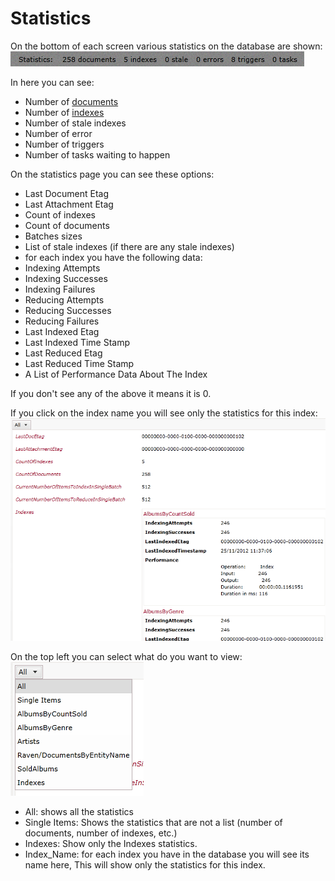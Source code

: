 # Statistics

On the bottom of each screen various statistics on the database are shown:  
![Statistics Fig 1](Images/studio_statistics_1.PNG)

In here you can see:  

- Number of [documents](http://ravendb.net/doc/studio/documents?version=2.0)
- Number of [indexes](http://ravendb.net/docs/studio/indexes?version=2.0)
- Number of stale indexes
- Number of error
- Number of triggers
- Number of tasks waiting to happen


On the statistics page you can see these options:

- Last Document Etag
- Last Attachment Etag
- Count of indexes
- Count of documents
- Batches sizes
- List of stale indexes (if there are any stale indexes)
- for each index you have the following data:
 - Indexing Attempts
 - Indexing Successes
 - Indexing Failures
 - Reducing Attempts
 - Reducing Successes
 - Reducing Failures
 - Last Indexed Etag
 - Last Indexed Time Stamp
 - Last Reduced Etag
 - Last Reduced Time Stamp
 - A List of Performance Data About The Index

If you don't see any of the above it means it is 0.

If you click on the index name you will see only the statistics for this index:  
![Statistics Fig 2](Images/studio_statistics_2.PNG)

On the top left you can select what do you want to view:  
![Statistics Fig 3](Images/studio_statistics_3.PNG)  

- All: shows all the statistics
- Single Items: Shows the statistics that are not a list (number of documents, number of indexes, etc.)
- Indexes: Show only the Indexes statistics.
- Index_Name: for each index you have in the database you will see its name here, This will show only the statistics for this index.